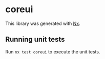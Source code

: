 # coreui

This library was generated with [Nx](https://nx.dev).

## Running unit tests

Run `nx test coreui` to execute the unit tests.
